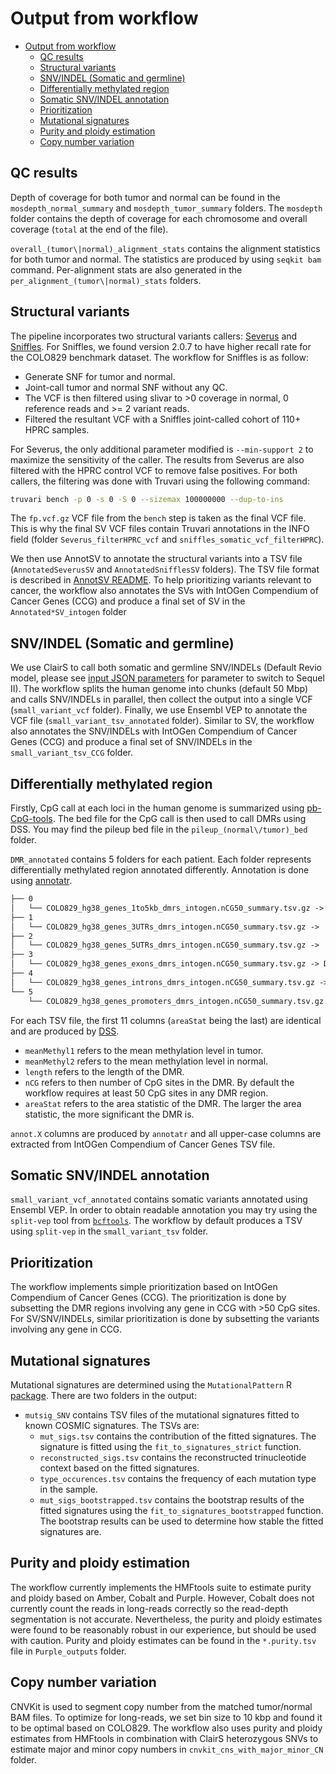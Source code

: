 # Output from workflow

- [Output from workflow](#output-from-workflow)
  - [QC results](#qc-results)
  - [Structural variants](#structural-variants)
  - [SNV/INDEL (Somatic and germline)](#snvindel-somatic-and-germline)
  - [Differentially methylated region](#differentially-methylated-region)
  - [Somatic SNV/INDEL annotation](#somatic-snvindel-annotation)
  - [Prioritization](#prioritization)
  - [Mutational signatures](#mutational-signatures)
  - [Purity and ploidy estimation](#purity-and-ploidy-estimation)
  - [Copy number variation](#copy-number-variation)

## QC results

Depth of coverage for both tumor and normal can be found in the `mosdepth_normal_summary` and `mosdepth_tumor_summary` folders. 
The `mosdepth` folder contains the depth of coverage for each chromosome and overall coverage (`total` at the end of the file).

`overall_(tumor\|normal)_alignment_stats` contains the alignment statistics for both tumor and normal. The statistics are produced by
using `seqkit bam` command. Per-alignment stats are also generated in the `per_alignment_(tumor\|normal)_stats` folders.

## Structural variants

The pipeline incorporates two structural variants callers: [Severus](https://github.com/KolmogorovLab/Severus) and [Sniffles](https://github.com/fritzsedlazeck/Sniffles). 
For Sniffles, we found version 2.0.7 to have higher recall rate for the COLO829 benchmark dataset. The workflow for Sniffles is as follow:

- Generate SNF for tumor and normal.
- Joint-call tumor and normal SNF without any QC. 
- The VCF is then filtered using slivar to >0 coverage in normal, 0 reference reads and >= 2 variant reads. 
- Filtered the resultant VCF with a Sniffles joint-called cohort of 110+ HPRC samples. 

For Severus, the only additional parameter modified is `--min-support 2` to maximize the sensitivity of the caller. The results from Severus are also
filtered with the HPRC control VCF to remove false positives. For both callers, the filtering was done with Truvari using the following command:

``` bash
truvari bench -p 0 -s 0 -S 0 --sizemax 100000000 --dup-to-ins
```

The `fp.vcf.gz` VCF file from the `bench` step is taken as the final VCF file. This is why the final SV VCF files contain Truvari annotations in the INFO field (folder `Severus_filterHPRC_vcf` and `sniffles_somatic_vcf_filterHPRC`).

We then use AnnotSV to annotate the structural variants into a TSV file (`AnnotatedSeverusSV` and `AnnotatedSnifflesSV` folders). The TSV file format is described in [AnnotSV README](https://github.com/lgmgeo/AnnotSV/blob/master/README.AnnotSV_latest.pdf).
To help prioritizing variants relevant to cancer, the workflow also annotates the SVs with IntOGen Compendium of Cancer Genes (CCG) and produce a final set of SV in the `Annotated*SV_intogen` folder

## SNV/INDEL (Somatic and germline)

We use ClairS to call both somatic and germline SNV/INDELs (Default Revio model, please see [input JSON parameters](step-by-step.md#input-json-parameters) 
for parameter to switch to Sequel II). The workflow splits the human genome into chunks (default 50 Mbp) and calls SNV/INDELs in parallel, then collect
the output into a single VCF (`small_variant_vcf` folder). Finally, we use Ensembl VEP to annotate the VCF file (`small_variant_tsv_annotated` folder). Similar to SV, the workflow also annotates the SNV/INDELs with IntOGen Compendium of Cancer Genes (CCG) and produce a final set of SNV/INDELs in the `small_variant_tsv_CCG` folder.

## Differentially methylated region

Firstly, CpG call at each loci in the human genome is summarized using [pb-CpG-tools](https://github.com/PacificBiosciences/pb-CpG-tools). The bed file for the CpG call is then used to call DMRs using DSS. You
may find the pileup bed file in the `pileup_(normal\/tumor)_bed` folder.

`DMR_annotated` contains 5 folders for each patient. Each folder represents differentially methylated region 
annotated differently. Annotation is done using [annotatr](https://bioconductor.org/packages/devel/bioc/vignettes/annotatr/inst/doc/annotatr-vignette.html).

``` markdown
├── 0
│   └── COLO829_hg38_genes_1to5kb_dmrs_intogen.nCG50_summary.tsv.gz -> DMRs that are 1 to 5 kbp away from TSS of genes
├── 1
│   └── COLO829_hg38_genes_3UTRs_dmrs_intogen.nCG50_summary.tsv.gz ->  DMRs that are 3'UTR of genes
├── 2
│   └── COLO829_hg38_genes_5UTRs_dmrs_intogen.nCG50_summary.tsv.gz ->  DMRs that are 5'UTR of genes
├── 3
│   └── COLO829_hg38_genes_exons_dmrs_intogen.nCG50_summary.tsv.gz -> DMRs that are exons of genes
├── 4
│   └── COLO829_hg38_genes_introns_dmrs_intogen.nCG50_summary.tsv.gz -> DMRs that are introns of genes
└── 5
    └── COLO829_hg38_genes_promoters_dmrs_intogen.nCG50_summary.tsv.gz -> DMRs that are (known) promoters of genes
```

For each TSV file, the first 11 columns (`areaStat` being the last) are identical and 
are produced by [DSS](https://bioconductor.org/packages/release/bioc/html/DSS.html). 
- `meanMethyl1` refers to the mean methylation level in tumor.
- `meanMethyl2` refers to the mean methylation level in normal.
- `length` refers to the length of the DMR.
- `nCG` refers to then number of CpG sites in the DMR. By default the workflow requires at least 50 CpG sites in any DMR region.
- `areaStat` refers to the area statistic of the DMR. The larger the area statistic, the more significant the DMR is.

`annot.X` columns are produced by `annotatr` and all upper-case columns are extracted from IntOGen Compendium of Cancer Genes TSV file.

## Somatic SNV/INDEL annotation

`small_variant_vcf_annotated` contains somatic variants annotated using Ensembl VEP. In order to obtain readable annotation 
you may try using the `split-vep` tool from [`bcftools`](https://samtools.github.io/bcftools/howtos/plugin.split-vep.html). The workflow
by default produces a TSV using `split-vep` in the `small_variant_tsv` folder.

## Prioritization

The workflow implements simple prioritization based on IntOGen Compendium of Cancer Genes (CCG). The prioritization is done by
subsetting the DMR regions involving any gene in CCG with >50 CpG sites. For SV/SNV/INDELs, similar prioritization is done
by subsetting the variants involving any gene in CCG.

## Mutational signatures

Mutational signatures are determined using the `MutationalPattern` R [package](https://bioconductor.org/packages/release/bioc/html/MutationalPatterns.html).
There are two folders in the output:
- `mutsig_SNV` contains TSV files of the mutational signatures fitted to known COSMIC signatures. The TSVs are:
  - `mut_sigs.tsv` contains the contribution of the fitted signatures. The signature is fitted using the `fit_to_signatures_strict` function.
  - `reconstructed_sigs.tsv` contains the reconstructed trinucleotide context based on the fitted signatures.
  - `type_occurences.tsv` contains the frequency of each mutation type in the sample.
  - `mut_sigs_bootstrapped.tsv` contains the bootstrap results of the fitted signatures using the `fit_to_signatures_bootstrapped` function.
    The bootstrap results can be used to determine how stable the fitted signatures are.

## Purity and ploidy estimation

The workflow currently implements the HMFtools suite to estimate purity and ploidy based on Amber, Cobalt and Purple. However, 
Cobalt does not currently count the reads in long-reads correctly so the read-depth segmentation is not accurate. Nevertheless, the purity
and ploidy estimates were found to be reasonably robust in our experience, but should be used with caution. Purity and ploidy estimates can be found
in the `*.purity.tsv` file in `Purple_outputs` folder.

## Copy number variation

CNVKit is used to segment copy number from the matched tumor/normal BAM files. To optimize for long-reads, we set bin size to 10 kbp and found
it to be optimal based on COLO829. The workflow also uses purity and ploidy estimates from HMFtools in combination with ClairS heterozygous SNVs
to estimate major and minor copy numbers in `cnvkit_cns_with_major_minor_CN` folder.
